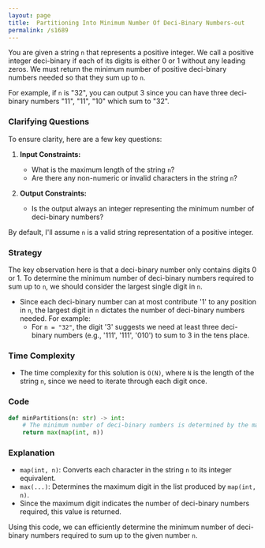 ```yaml
---
layout: page
title:  Partitioning Into Minimum Number Of Deci-Binary Numbers-out
permalink: /s1689
---
```

You are given a string `n` that represents a positive integer. We call a positive integer deci-binary if each of its digits is either 0 or 1 without any leading zeros. We must return the minimum number of positive deci-binary numbers needed so that they sum up to `n`.

For example, if `n` is "32", you can output 3 since you can have three deci-binary numbers "11", "11", "10" which sum to "32".

### Clarifying Questions
To ensure clarity, here are a few key questions:
1. **Input Constraints:**
   - What is the maximum length of the string `n`?
   - Are there any non-numeric or invalid characters in the string `n`?

2. **Output Constraints:**
   - Is the output always an integer representing the minimum number of deci-binary numbers?

By default, I'll assume `n` is a valid string representation of a positive integer.

### Strategy
The key observation here is that a deci-binary number only contains digits 0 or 1. To determine the minimum number of deci-binary numbers required to sum up to `n`, we should consider the largest single digit in `n`.

- Since each deci-binary number can at most contribute '1' to any position in `n`, the largest digit in `n` dictates the number of deci-binary numbers needed. For example:
  - For `n = "32"`, the digit '3' suggests we need at least three deci-binary numbers (e.g., '111', '111', '010') to sum to 3 in the tens place.

### Time Complexity
- The time complexity for this solution is `O(N)`, where `N` is the length of the string `n`, since we need to iterate through each digit once.

### Code
```python
def minPartitions(n: str) -> int:
    # The minimum number of deci-binary numbers is determined by the maximum digit in n.
    return max(map(int, n))
```

### Explanation
- `map(int, n)`: Converts each character in the string `n` to its integer equivalent.
- `max(...)`: Determines the maximum digit in the list produced by `map(int, n)`.
- Since the maximum digit indicates the number of deci-binary numbers required, this value is returned.

Using this code, we can efficiently determine the minimum number of deci-binary numbers required to sum up to the given number `n`.